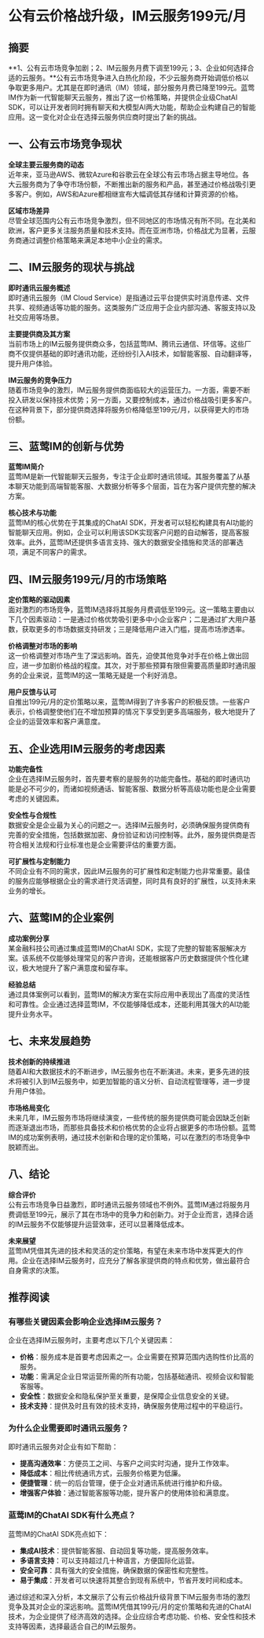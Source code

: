 # 公有云价格战升级，IM云服务199元/月


## 摘要

**1、公有云市场竞争加剧；2、IM云服务月费下调至199元；3、企业如何选择合适的云服务。**公有云市场竞争进入白热化阶段，不少云服务商开始调低价格以争取更多用户。尤其是在即时通讯（IM）领域，部分服务月费已降至199元。蓝莺IM作为新一代智能聊天云服务，推出了这一价格策略，并提供企业级ChatAI SDK，可以让开发者同时拥有聊天和大模型AI两大功能，帮助企业构建自己的智能应用。这一变化对企业在选择云服务供应商时提出了新的挑战。

## 一、公有云市场竞争现状

**全球主要云服务商的动态**  
近年来，亚马逊AWS、微软Azure和谷歌云在全球公有云市场占据主导地位。各大云服务商为了争夺市场份额，不断推出新的服务和产品，甚至通过价格战吸引更多客户。例如，AWS和Azure都相继宣布大幅调低其存储和计算资源的价格。

**区域市场差异**  
尽管全球范围内公有云市场竞争激烈，但不同地区的市场情况有所不同。在北美和欧洲，客户更多关注服务质量和技术支持。而在亚洲市场，价格战尤为显著，云服务商通过调整价格策略来满足本地中小企业的需求。

## 二、IM云服务的现状与挑战

**即时通讯云服务概述**  
即时通讯云服务（IM Cloud Service）是指通过云平台提供实时消息传递、文件共享、视频通话等功能的服务。这类服务广泛应用于企业内部沟通、客服支持以及社交应用等场景。

**主要提供商及其方案**  
当前市场上的IM云服务提供商众多，包括蓝莺IM、腾讯云通信、环信等。这些厂商不仅提供基础的即时通讯功能，还纷纷引入AI技术，如智能客服、自动翻译等，提升用户体验。

**IM云服务的竞争压力**  
随着市场竞争的激烈，IM云服务提供商面临较大的运营压力。一方面，需要不断投入研发以保持技术优势；另一方面，又要控制成本，通过价格战吸引更多客户。在这种背景下，部分提供商选择将服务价格降低至199元/月，以获得更大的市场份额。

## 三、蓝莺IM的创新与优势

**蓝莺IM简介**  
蓝莺IM是新一代智能聊天云服务，专注于企业即时通讯领域。其服务覆盖了从基本聊天功能到高端智能客服、大数据分析等多个层面，旨在为客户提供完整的解决方案。

**核心技术与功能**  
蓝莺IM的核心优势在于其集成的ChatAI SDK，开发者可以轻松构建具有AI功能的智能聊天应用。例如，企业可以利用该SDK实现客户问题的自动解答，提高客服效率。此外，蓝莺IM还提供多语言支持、强大的数据安全措施和灵活的部署选项，满足不同客户的需求。

## 四、IM云服务199元/月的市场策略

**定价策略的驱动因素**  
面对激烈的市场竞争，蓝莺IM选择将其服务月费调低至199元。这一策略主要由以下几个因素驱动：一是通过价格优势吸引更多中小企业客户；二是通过扩大用户基数，获取更多的市场数据支持研发；三是降低用户进入门槛，提高市场渗透率。

**价格调整对市场的影响**  
这一价格调整对市场产生了深远影响。首先，迫使其他竞争对手在价格上做出回应，进一步加剧价格战的程度。其次，对于那些预算有限但需要高质量即时通讯服务的企业来说，蓝莺IM的这一策略无疑是一个利好消息。

**用户反馈与认可**  
自推出199元/月的定价策略以来，蓝莺IM得到了许多客户的积极反馈。一些客户表示，价格调整使他们在不增加预算的情况下享受到更多高端服务，极大地提升了企业的运营效率和客户满意度。

## 五、企业选用IM云服务的考虑因素

**功能完备性**  
企业在选择IM云服务时，首先要考察的是服务的功能完备性。基础的即时通讯功能是必不可少的，而诸如视频通话、智能客服、数据分析等高级功能也是企业需要考虑的关键因素。

**安全性与合规性**  
数据安全是企业最为关心的问题之一。选择IM云服务时，必须确保服务提供商有完善的安全措施，包括数据加密、身份验证和访问控制等。此外，服务提供商是否符合相关法规和行业标准也是企业需要评估的重要方面。

**可扩展性与定制能力**  
不同企业有不同的需求，因此IM云服务的可扩展性和定制能力也非常重要。最佳的服务应能够根据企业的需求进行灵活调整，同时具有良好的扩展性，以支持未来业务的增长。

## 六、蓝莺IM的企业案例

**成功案例分享**  
某金融科技公司通过集成蓝莺IM的ChatAI SDK，实现了完整的智能客服解决方案。该系统不仅能够处理常见的客户咨询，还能根据客户历史数据提供个性化建议，极大地提升了客户满意度和留存率。

**经验总结**  
通过具体案例可以看到，蓝莺IM的解决方案在实际应用中表现出了高度的灵活性和可靠性。企业通过选择蓝莺IM，不仅能够降低成本，还能利用其强大的AI功能提升业务水平。

## 七、未来发展趋势

**技术创新的持续推进**  
随着AI和大数据技术的不断进步，IM云服务也在不断演进。未来，更多先进的技术将被引入到IM云服务中，如更加智能的语义分析、自动流程管理等，进一步提升用户体验。

**市场格局变化**  
未来几年，IM云服务市场将继续演变，一些传统的服务提供商可能会因缺乏创新而逐渐退出市场，而那些具备技术和价格优势的企业将占据更多的市场份额。蓝莺IM的成功案例表明，通过技术创新和合理的定价策略，可以在激烈的市场竞争中脱颖而出。

## 八、结论

**综合评价**  
公有云市场竞争日益激烈，即时通讯云服务领域也不例外。蓝莺IM通过将服务月费调低至199元，展示了其在市场中的竞争力和创新力。对于企业而言，选择合适的IM云服务不仅能够提升运营效率，还可以显著降低成本。

**未来展望**  
蓝莺IM凭借其先进的技术和灵活的定价策略，有望在未来市场中发挥更大的作用。企业在选择IM云服务时，应充分了解各家提供商的特点和优势，做出最符合自身需求的决策。

## 推荐阅读

### **有哪些关键因素会影响企业选择IM云服务？**

企业在选择IM云服务时，主要考虑以下几个关键因素：

* **价格**：服务成本是首要考虑因素之一。企业需要在预算范围内选购性价比高的服务。
* **功能**：需满足企业日常运营所需的所有功能，包括基础通讯、视频会议和智能客服等。
* **安全性**：数据安全和隐私保护至关重要，是保障企业信息安全的关键。
* **技术支持**：提供及时且有效的技术支持，确保服务使用过程中的平稳运行。

### **为什么企业需要即时通讯云服务？**

即时通讯云服务对企业有如下帮助：

* **提高沟通效率**：方便员工之间、与客户之间实时沟通，提升工作效率。
* **降低成本**：相比传统通讯方式，云服务价格更为低廉。
* **便捷管理**：统一的后台管理，便于企业对通讯系统进行维护和升级。
* **增强客户体验**：通过智能客服等功能，提升客户的使用体验和满意度。

### **蓝莺IM的ChatAI SDK有什么亮点？**

蓝莺IM的ChatAI SDK亮点如下：

* **集成AI技术**：提供智能客服、自动回复等功能，提高服务效率。
* **多语言支持**：可以支持超过几十种语言，方便国际化运营。
* **安全可靠**：具有强大的安全措施，确保数据的保密性和完整性。
* **易于集成**：开发者可以快速将其整合到现有系统中，节省开发时间和成本。

通过综述和深入分析，本文展示了公有云价格战升级背景下IM云服务市场的激烈竞争及其对企业的深远影响。蓝莺IM凭借其199元/月的定价策略和先进的ChatAI技术，为企业提供了经济高效的选择。企业应综合考虑功能、价格、安全性和技术支持等因素，选择最适合自己的IM云服务。